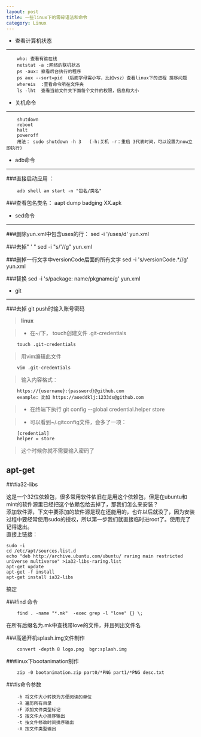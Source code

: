 ```yaml
---
layout: post
title: 一些linux下的零碎语法和命令
category: Linux
---
```




- 查看计算机状态
------

		who: 查看有谁在线
		netstat -a :网络的联机状态
		ps -aux: 察看后台执行的程序
		ps aux --sort=pid （后面字母需小写，比如vsz）查看linux下的进程 排序问题
		whereis  :查看命令所在文件夹
		ls -lht  查看当前文件夹下面每个文件的权限，信息和大小


- 关机命令
--------

		shutdown
		reboot
		halt
		poweroff
		用法： sudo shutdown -h 3   (-h:关机 -r：重启 3代表时间，可以设置为now立即执行)

- adb命令
-------

###直接启动应用 ：

		adb shell am start -n "包名/类名"

###查看包名类名：
		aapt dump badging XX.apk

- sed命令
-------

###删除yun.xml中包含uses的行：
		sed -i '/uses/d' yun.xml

###去掉" ' "
		sed -i "s/'//g" yun.xml

###删掉一行文字中versionCode后面的所有文字
		sed -i 's/versionCode.*//g'  yun.xml

###替换
		sed -i 's/package: name/pkgname/g'  yun.xml

- git
------

###去掉 git push时输入账号密码
> __linux__

> + 在~/下， touch创建文件 .git-credentials

		touch .git-credentials

> 用vim编辑此文件

		vim .git-credentials

> 输入内容格式：

		https://{username}:{password}@github.com
		example: 比如 https://aoeddklj:1233ds@github.com

> + 在终端下执行  git config --global credential.helper store

> + 可以看到~/.gitconfig文件，会多了一项：

		[credential]
    	helper = store

> 这个时候你就不需要输入密码了

apt-get
----

###ia32-libs

这是一个32位依赖包，很多常用软件依旧在是用这个依赖包，但是在ubuntu和mint的软件源里已经把这个依赖包给去掉了，那我们怎么来安装？<br/>添加软件源，下文中要添加的软件源是现在还能用的，也许以后就没了，因为安装过程中要经常使用sudo的授权，所以第一步我们就直接临时进root了。使用完了记得退出。<br/>直接上链接：

	sudo -i
	cd /etc/apt/sources.list.d
	echo "deb http://archive.ubuntu.com/ubuntu/ raring main restricted universe multiverse" >ia32-libs-raring.list
	apt-get update
	apt-get -f install
	apt-get install ia32-libs

搞定

###find 命令

		find . -name "*.mk"  -exec grep -l "love" {} \;

在所有后缀名为.mk中查找带love的文件，并且列出文件名

###高通开机splash.img文件制作

		convert -depth 8 logo.png  bgr:splash.img

###linux下bootanimation制作

		zip -0 bootanimation.zip part0/*PNG part1/*PNG desc.txt

###ls命令参数

		-h 将文件大小转换为方便阅读的单位
		-R 遍历所有目录
		-F 添加文件类型标记
		-S 按文件大小排序输出
		-t 按文件修改时间排序输出
		-X 按文件类型输出




